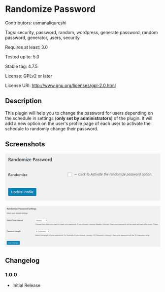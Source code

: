 # Randomize Password

Contributors: usmanaliqureshi

Tags: security, password, random, wordpress, generate password, random password, generator, users, security

Requires at least: 3.0

Tested up to: 5.0

Stable tag: 4.7.5

License: GPLv2 or later

License URI: http://www.gnu.org/licenses/gpl-2.0.html

## Description

This plugin will help you to change the password for users depending on the schedule in settings (**only set by administrators**) of the plugin. It will add a new option on the user's profile page of each user to activate the schedule to randomly change their password.

## Screenshots

![Option for each user on user settings page and profile page](https://raw.githubusercontent.com/usmanaliqureshi/randomize-password/master/screenshot-1.png)

![Randomize Password Settings page in **Dashboard** → **Settings**](https://raw.githubusercontent.com/usmanaliqureshi/randomize-password/master/screenshot-2.png)

## Changelog

### 1.0.0

* Initial Release
